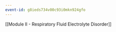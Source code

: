 ```yaml
---
event-id: g8ieds734v00c93i0mkn924gfo
---
```

[[Module II - Respiratory Fluid Electrolyte Disorder]]
